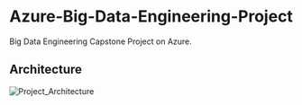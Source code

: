 # Azure-Big-Data-Engineering-Project
Big Data Engineering Capstone Project on Azure.
## Architecture
![Project_Architecture](https://github.com/idmaram/Azure-Big-Data-Engineering-Project/assets/160900371/6307e7b3-7830-41b8-9654-794fc5d16064)


